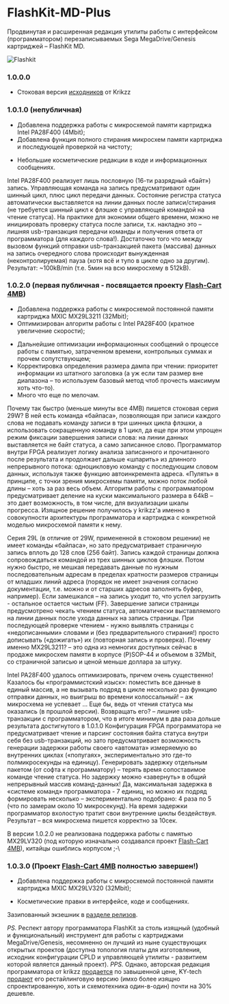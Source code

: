 # FlashKit-MD-Plus

Продвинутая и расширенная редакция утилиты работы с интерфейсом (программатором) перезаписываемых Sega MegaDrive/Genesis картриджей – FlashKit MD.

![Flashkit](https://user-images.githubusercontent.com/24475390/150353756-2d6218d3-77a4-4cf7-aeb7-2a62326ed43a.jpg)

### 1.0.0.0
* Стоковая версия [исходников](https://krikzz.com/pub/support/flashkit-md/) от Krikzz

### 1.0.1.0 (непубличная)
+ Добавлена поддержка работы с микросхемой памяти картриджа Intel PA28F400 (4Mbit);
+ Добавлена функция полного стирания микросхем памяти картриджа и последующей проверкой на чистоту;
* Небольшие косметические редакции в коде и информационных сообщениях.

Intel PA28F400 реализует лишь пословную (16-ти разрядный «байт») запись. Управляющая команда на запись предусматривают один шинный цикл, плюс цикл передачи данных. Состояние регистра статуса автоматически выставляется на линии данных после записи/стирания (не требуется шинный цикл к флэшке с управляющей командой на чтение статуса). На практике для экономии общего времени, можно не инициировать проверку статуса после записи, т.к. накладно это – лишняя usb-транзакция передачи команды и получения ответа от программатора (для каждого слова!). Достаточно того что между вызовом функций отправки usb-транзакцией пакета (массива) данных на запись очередного слова происходит вынужденная (неконтролируемая) пауза (хотя всё и тупо в цикле одно за другим). Результат: ~100kB/min (т.е. 5мин на всю микросхему в 512kB).

### 1.0.2.0 (первая публичная - посвящается проекту [Flash-Cart 4MB](https://github.com/MiGeRA/MD-Flash-Cart-4MB))
+ Добавлена поддержка работы с микросхемой постоянной памяти картриджа MXIC MX29L3211 (32Mbit);
+ Оптимизирован алгоритм работы с Intel PA28F400 (кратное увеличение скорости);
* Дальнейшие оптимизации информационных сообщений о процессе работы с памятью, затраченном времени, контрольных суммах и прочем сопутствующем;
* Корректировка определения размера дампа при чтении: приоритет информации из штатного заголовка (а уж если там размер вне диапазона – то используем базовый метод чтоб прочесть максимум хоть что-то).
* Много что еще по мелочам.

Почему так быстро (меньше минуты все 4MB) пишется стоковая серия 29W? В ней есть команда «байпаса», позволяющая при записи каждого слова не подавать команду записи в три шинных цикла флэшки, а использовать сокращенную команду в 1 цикл, да еще при этом упрощен режим фиксации завершения записи слова: на линии данных выставляется не байт статуса, а само записанное слово. Программатор внутри FPGA реализует логику анализа записанного и прочитанного после результата и продолжает дальше «шпарить» из длинного непрерывного потока: одноцикловую команду с последующим словом данных, используя также функцию автоинкремента адреса. «Пулять» в принципе, с точки зрения микросхемы памяти, можно поток любой длины – хоть за раз весь объем. Алгоритм работы с программатором предусматривает деление на куски максимального размера в 64kB – это дает возможность, в том числе, для визуализации шкалы прогресса. Изящное решение получилось у krikzz'а именно в совокупности архитектуры программатора и картриджа с конкретной моделью микросхемой памяти к нему.

Серия 29L (в отличие от 29W, примененной в стоковом решении) не имеет команды «байпаса», но зато предусматривает страничную запись вплоть до 128 слов (256 байт). Запись каждой страницы должна сопровождаться командой из трех шинных циклов флэшки. Потом нужно быстро, не мешкая передавать данные по нужным последовательным адресам в пределах кратности размеров страницы от младших линий адреса (порядок не имеет значения согласно документации, т.е. можно и от старших адресов заполнять буфер, например). Если замешкался – на запись уходит то, что успел загрузить - остальное остается чистым (FF). Завершение записи страницы предусмотрено чекать чтением статуса, автоматически выставляемого на линии данных после ухода данных на запись страницы. При последующей проверке чтением - нужно выявлять страницы с «недописанными» словами и (без предварительного стирания!) просто дописывать («дожигать») их (повторная запись и проверка). Почему именно MX29L3211? – это одна из немногих доступных сейчас в продаже микросхем памяти в корпусе (P)SOP-44 и объемом в 32Mbit, со страничной записью и ценой меньше доллара за штуку.

Intel PA28F400 удалось оптимизировать, причем очень существенно! Казалось бы «программистский изыск»: поместить все данные в единый массив, а не вызывать подряд в цикле несколько раз функцию отправки данных, но выигрыш во времени колоссальный! – аж микросхема не успевает … Еще бы, ведь от чтения статуса мы оказались (в прошлой версии). Возвращать его? – лишние usb-транзакции с программатором, что в итоге минимум в два раза дольше результата достигнутого в 1.0.1.0 Конфигурация FPGA программатора не предусматривает чтение и парсинг состояния байта статуса внутри себя без usb-транзакций, но зато предусматривает возможность генерации задержки работы своего «автомата» измеряемую во внутренних циклах («попугаях», экспериментально это где-то полмикросекунды на единицу). Генерировать задержку отдельным пакетом (от софта к программатору) – терять время сопоставимое команде чтение статуса. Но задержку можно «завернуть» в общий непрерывный массив команд-данных! Да, максимальная задержка в «системе команд» программатора - 7 единиц, но можно их подряд формировать несколько – экспериментально подобрано: 4 раза по 5 (что по замерам около 10 микросекунд). На время задержки программатор вхолостую тратит свои внутренние циклы бездействуя. Результат – вся микросхема пишется корректно за 10сек.

В версии 1.0.2.0 не реализована поддержка работы с памятью MX29LV320 (под которую изначально создавался проект [Flash-Cart 4MB](https://github.com/MiGeRA/MD-Flash-Cart-4MB)), китайцы ошиблись корпусом ;-\

### 1.0.3.0 (Проект [Flash-Cart 4MB](https://github.com/MiGeRA/MD-Flash-Cart-4MB) полностью завершен!)
+ Добавлена поддержка работы с микросхемой постоянной памяти картриджа MXIC MX29LV320 (32Mbit);
* Косметические правки в интерфейсе, коде и сообщениях.

Зазипованный экзешник в [разделе релизов](https://github.com/MiGeRA/FlashKit-MD-Plus/releases).

*PS.* Респект автору программатора FlashKit за столь изящный (удобный и функциональный) инструмент для работы с картриджами MegaDrive/Genesis, несомненно он лучший из ныне существующих открытых проектов (доступна топология платы для изготовления, исходник конфигурации CPLD и управляющей утилиты - развитием которой является данный проект).
*PPS.* Однако, авторская редакция программатора от krikzz [продается](https://krikzz.com/our-products/accessories/flashkitmd.html) по завышенной цене, KY-tech [продают](https://www.aliexpress.com/item/1005001464361547.html) его рестайлинговую версию (имхо более изящно спроектированную, хоть и схемотехника один-в-один) почти на 30% дешевле.
